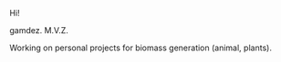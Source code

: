 Hi!

gamdez.
M.V.Z. 

Working on personal projects for biomass generation (animal, plants).


<!---
gamdez/gamdez is a ✨ special ✨ repository because its `README.md` (this file) appears on your GitHub profile.
You can click the Preview link to take a look at your changes.
--->
